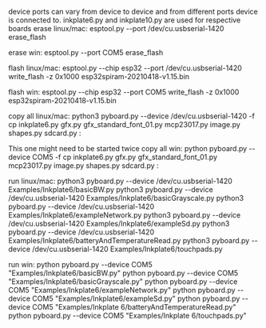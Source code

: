 device ports can vary from device to device and from different ports device is connected to.
inkplate6.py and inkplate10.py are used for respective boards
erase linux/mac:
esptool.py --port /dev/cu.usbserial-1420 erase_flash 

erase win:
esptool.py --port COM5 erase_flash 


flash linux/mac:
esptool.py --chip esp32 --port /dev/cu.usbserial-1420 write_flash -z 0x1000 esp32spiram-20210418-v1.15.bin

flash win:
esptool.py --chip esp32 --port COM5 write_flash -z 0x1000 esp32spiram-20210418-v1.15.bin


copy all linux/mac:
python3 pyboard.py --device /dev/cu.usbserial-1420 -f cp inkplate6.py gfx.py gfx_standard_font_01.py mcp23017.py image.py shapes.py sdcard.py :

This one might need to be started twice
copy all win:
python pyboard.py --device COM5 -f cp inkplate6.py gfx.py gfx_standard_font_01.py mcp23017.py image.py shapes.py sdcard.py :


run linux/mac:
python3 pyboard.py --device /dev/cu.usbserial-1420 Examples/Inkplate6/basicBW.py
python3 pyboard.py --device /dev/cu.usbserial-1420 Examples/Inkplate6/basicGrayscale.py
python3 pyboard.py --device /dev/cu.usbserial-1420 Examples/Inkplate6/exampleNetwork.py
python3 pyboard.py --device /dev/cu.usbserial-1420 Examples/Inkplate6/exampleSd.py
python3 pyboard.py --device /dev/cu.usbserial-1420 Examples/Inkplate6/batteryAndTemperatureRead.py
python3 pyboard.py --device /dev/cu.usbserial-1420 Examples/Inkplate6/touchpads.py

run win:
python pyboard.py --device COM5 "Examples/Inkplate6/basicBW.py"
python pyboard.py --device COM5 "Examples/Inkplate6/basicGrayscale.py"
python pyboard.py --device COM5 "Examples/Inkplate6/exampleNetwork.py"
python pyboard.py --device COM5 "Examples/Inkplate6/exampleSd.py"
python pyboard.py --device COM5 "Examples/Inkplate 6/batteryAndTemperatureRead.py"
python pyboard.py --device COM5 "Examples/Inkplate 6/touchpads.py"
